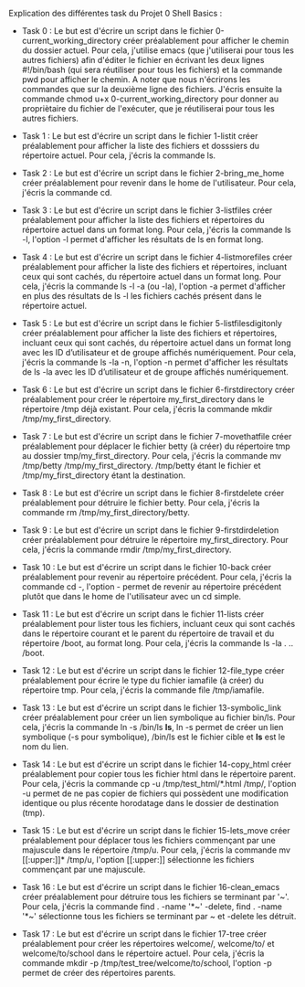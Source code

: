 Explication des différentes task du Projet 0 Shell Basics :

- Task 0 :
Le but est d'écrire un script dans le fichier 0-current_working_directory créer préalablement pour afficher le chemin du dossier actuel.
Pour cela, j'utilise emacs (que j'utiliserai pour tous les autres fichiers) afin d'éditer le fichier en écrivant les deux lignes #!/bin/bash (qui sera réutiliser pour tous les fichiers) et la commande pwd pour afficher le chemin. A noter que nous n'écrirons les commandes que sur la deuxième ligne des fichiers.
J'écris ensuite la commande chmod u+x 0-current_working_directory pour donner au propriètaire du fichier de l'exécuter, que je réutiliserai pour tous les autres fichiers.

- Task 1 :
Le but est d'écrire un script dans le fichier 1-listit créer préalablement pour afficher la liste des fichiers et dosssiers du répertoire actuel.
Pour cela, j'écris la commande ls.

- Task 2 :
Le but est d'écrire un script dans le fichier 2-bring_me_home créer préalablement pour revenir dans le home de l'utilisateur.
Pour cela, j'écris la commande cd.

- Task 3 :
Le but est d'écrire un script dans le fichier 3-listfiles créer préalablement pour afficher la liste des fichiers et répertoires du répertoire actuel dans un format long.
Pour cela, j'écris la commande ls -l, l'option -l permet d'afficher les résultats de ls en format long.

- Task 4 :
Le but est d'écrire un script dans le fichier 4-listmorefiles créer préalablement pour afficher la liste des fichiers et répertoires, incluant ceux qui sont cachés, du répertoire actuel dans un format long.
Pour cela, j'écris la commande ls -l -a (ou -la), l'option -a permet d'afficher en plus des résultats de ls -l les fichiers cachés présent dans le répertoire actuel.

- Task 5 :
Le but est d'écrire un script dans le fichier 5-listfilesdigitonly créer préalablement pour afficher la liste des fichiers et répertoires, incluant ceux qui sont cachés, du répertoire actuel dans un format long avec les ID d’utilisateur et de groupe affichés numériquement.
Pour cela, j'écris la commande ls -la -n, l'option -n permet d'afficher les résultats de ls -la avec les ID d’utilisateur et de groupe affichés numériquement.

- Task 6 :
Le but est d'écrire un script dans le fichier 6-firstdirectory créer préalablement pour créer le répertoire my_first_directory dans le répertoire /tmp déjà existant.
Pour cela, j'écris la commande mkdir /tmp/my_first_directory.

- Task 7 :
Le but est d'écrire un script dans le fichier 7-movethatfile créer préalablement pour déplacer le fichier betty (à créer) du répertoire tmp au dossier tmp/my_first_directory.
Pour cela, j'écris la commande mv /tmp/betty /tmp/my_first_directory. /tmp/betty étant le fichier et /tmp/my_first_directory étant la destination.

- Task 8 :
Le but est d'écrire un script dans le fichier 8-firstdelete créer préalablement pour détruire le fichier betty.
Pour cela, j'écris la commande rm /tmp/my_first_directory/betty.

- Task 9 :
Le but est d'écrire un script dans le fichier 9-firstdirdeletion créer préalablement pour détruire le répertoire my_first_directory.
Pour cela, j'écris la commande rmdir /tmp/my_first_directory.

- Task 10 :
Le but est d'écrire un script dans le fichier 10-back créer préalablement pour revenir au répertoire précédent.
Pour cela, j'écris la commande cd -, l'option - permet de revenir au répertoire précédent plutôt que dans le home de l'utilisateur avec un cd simple.

- Task 11 :
Le but est d'écrire un script dans le fichier 11-lists créer préalablement pour lister tous les fichiers, incluant ceux qui sont cachés dans le répertoire courant et le parent du répertoire de travail et du répertoire /boot, au format long.
Pour cela, j'écris la commande ls -la . .. /boot.

- Task 12 :
Le but est d'écrire un script dans le fichier 12-file_type créer préalablement pour écrire le type du fichier iamafile (à créer) du répertoire tmp.
Pour cela, j'écris la commande file /tmp/iamafile.

- Task 13 :
Le but est d'écrire un script dans le fichier 13-symbolic_link créer préalablement pour créer un lien symbolique au fichier bin/ls.
Pour cela, j'écris la commande ln -s /bin/ls __ls__, ln -s permet de créer un lien symbolique (-s pour symbolique), /bin/ls est le fichier cible et __ls__ est le nom du lien.

- Task 14 :
Le but est d'écrire un script dans le fichier 14-copy_html créer préalablement pour copier tous les fichier html dans le répertoire parent.
Pour cela, j'écris la commande cp -u /tmp/test_html/*.html /tmp/, l'option -u permet de ne pas copier de fichiers qui possèdent une modification identique ou plus récente horodatage dans le dossier de destination (tmp).

- Task 15 :
Le but est d'écrire un script dans le fichier 15-lets_move créer préalablement pour déplacer tous les fichiers commençant par une majuscule dans le répertoire /tmp/u.
Pour cela, j'écris la commande mv [[:upper:]]* /tmp/u, l'option [[:upper:]] sélectionne les fichiers commençant par une majuscule.

- Task 16 :
Le but est d'écrire un script dans le fichier 16-clean_emacs créer préalablement pour détruire tous les fichiers se terminant par '~'.   
Pour cela, j'écris la commande find . -name '*~' -delete, find . -name '*~' sélectionne tous les fichiers se terminant par ~ et -delete les détruit.

- Task 17 :
Le but est d'écrire un script dans le fichier 17-tree créer préalablement pour créer les répertoires welcome/, welcome/to/ et welcome/to/school dans le répertoire actuel.
Pour cela, j'écris la commande mkdir -p /tmp/test_tree/welcome/to/school, l'option -p permet de créer des répertoires parents.


